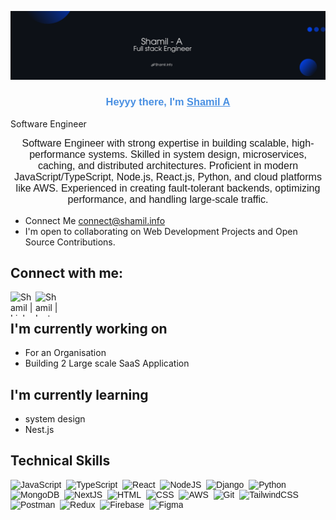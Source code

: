 <p align="center">
  <a href="https://www.shamil.website/" target="_blank" rel="noreferrer"><img src="https://raw.githubusercontent.com/Shaamiilll/Shaamiilll/main/images/Git.png" alt="my banner"></a>
</p>

<h3 align="center" style="font-family:'Poppins', sans-serif; color:#4A90E2;">
Heyyy there, I'm <a href="https://www.shamil.website/" target="_blank" rel="noreferrer" style="color:#4A90E2; font-family:'Poppins', sans-serif;">Shamil A</a>
</h3>


  Software Engineer


<p align="center" style="font-family:'Poppins', sans-serif; font-size:16px; margin-top:5px;">
  Software Engineer with strong expertise in building scalable, high-performance systems. Skilled in system design, microservices, caching, and distributed architectures.
  Proficient in modern JavaScript/TypeScript, Node.js, React.js, Python, and cloud platforms like AWS.
  Experienced in creating fault-tolerant backends, optimizing performance, and handling large-scale traffic.
</p>


- Connect Me [connect@shamil.info](mailto:Shamilamiyan@gmail.com)
- I'm open to collaborating on Web Development Projects and Open Source Contributions.

## Connect with me:

<a href="https://www.linkedin.com/in/shamilamiyan/"><img align="left" src="https://github.com/Scar1109/skill-icons/blob/Scar1109/icons/LinkedIn.svg" alt="Shamil | LinkedIn" width="40" height="40"/></a>
<a href="https://www.instagram.com/shaamiilll/"><img align="left" src="https://github.com/Scar1109/skill-icons/blob/Scar1109/icons/Instagram.svg" alt="Shamil | Instagram" width="40" height="40"/></a>
</br>

## I'm currently working on

- For an Organisation
- Building 2 Large scale SaaS Application

## I'm currently learning

- system design
- Nest.js

## Technical Skills
<div style="font-family:'Poppins', sans-serif; font-size:14px;">
  <img src="https://github.com/Scar1109/skill-icons/blob/Scar1109/icons/JavaScript.svg" title="JavaScript" alt="JavaScript" width="40" height="40"/>&nbsp;
  <img src="https://github.com/Scar1109/skill-icons/blob/Scar1109/icons/TypeScript.svg" title="ts" alt="TypeScript" width="40" height="40"/>&nbsp;
  <img src="https://github.com/Scar1109/skill-icons/blob/Scar1109/icons/React-Dark.svg" title="React" alt="React" width="40" height="40"/>&nbsp;
  <img src="https://github.com/Scar1109/skill-icons/blob/Scar1109/icons/NodeJS-Dark.svg" title="NodeJS" alt="NodeJS" width="40" height="40"/>&nbsp;
  <img src="https://github.com/Scar1109/skill-icons/blob/Scar1109/icons/Django.svg" title="django" alt="Django" width="40" height="40"/>&nbsp;
  <img src="https://github.com/Scar1109/skill-icons/blob/Scar1109/icons/Python-Dark.svg" title="python" alt="Python" width="40" height="40"/>&nbsp;
  <img src="https://github.com/Scar1109/skill-icons/blob/Scar1109/icons/MongoDB.svg" title="MongoDB" alt="MongoDB" width="40" height="40"/>&nbsp;
  <img src="https://github.com/Scar1109/skill-icons/blob/Scar1109/icons/NextJS-Dark.svg" title="NextJS" alt="NextJS" width="40" height="40"/>&nbsp;
  <img src="https://github.com/Scar1109/skill-icons/blob/Scar1109/icons/HTML.svg" title="HTML5" alt="HTML" width="40" height="40"/>&nbsp;
  <img src="https://github.com/Scar1109/skill-icons/blob/Scar1109/icons/CSS.svg" title="CSS3" alt="CSS" width="40" height="40"/>&nbsp;
  <img src="https://github.com/Scar1109/skill-icons/blob/Scar1109/icons/AWS-Dark.svg" title="AWS" alt="AWS" width="40" height="40"/>&nbsp;
  <img src="https://github.com/Scar1109/skill-icons/blob/Scar1109/icons/Git.svg" title="Git" alt="Git" width="40" height="40"/>&nbsp;
  <img src="https://github.com/Scar1109/skill-icons/blob/Scar1109/icons/TailwindCSS-Dark.svg" title="TailwindCSS" alt="TailwindCSS" width="40" height="40"/>&nbsp;
  <img src="https://github.com/Scar1109/skill-icons/blob/Scar1109/icons/Postman.svg" title="Postman" alt="Postman" width="40" height="40"/>&nbsp;
  <img src="https://github.com/Scar1109/skill-icons/blob/Scar1109/icons/Redux.svg" title="Redux" alt="Redux" width="40" height="40"/>&nbsp;
  <img src="https://github.com/Scar1109/skill-icons/blob/Scar1109/icons/Firebase-Dark.svg" title="Firebase" alt="Firebase" width="40" height="40"/>&nbsp;
  <img src="https://github.com/Scar1109/skill-icons/blob/Scar1109/icons/Figma-Dark.svg" title="Figma" alt="Figma" width="40" height="40"/>&nbsp;
</div>
